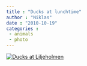 ```yaml
---
title : "Ducks at lunchtime"
author : "Niklas"
date : "2010-10-19"
categories : 
 - animals
 - photo
---
```


[![Ducks at Liljeholmen](http://farm5.static.flickr.com/4148/5096579214_ee3dc584c5.jpg)](http://www.flickr.com/photos/pivic/5096579214/ "Ducks at Liljeholmen by Niklas, on Flickr")

